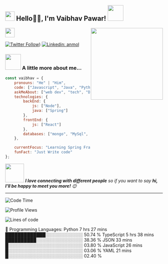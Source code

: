 <h2><img src="https://emojis.slackmojis.com/emojis/images/1531849430/4246/blob-sunglasses.gif?1531849430" width="30"/> Hello🙏🏻, I'm Vaibhav Pawar! <img src="https://media.giphy.com/media/12oufCB0MyZ1Go/giphy.gif" width="50"></h2>
<img align='right' src="https://media.giphy.com/media/M9gbBd9nbDrOTu1Mqx/giphy.gif" width="230">
</a><img src="https://media.giphy.com/media/WUlplcMpOCEmTGBtBW/giphy.gif" width="30"> 
</em></p>

[![Twitter Follow](https://img.shields.io/twitter/follow/misteranmol?label=Follow)](https://twitter.com/Pawar_Vaibhav_))
[![Linkedin: anmol](https://img.shields.io/badge/-anmol-blue?style=flat-square&logo=Linkedin&logoColor=white&link=https://www.linkedin.com/in/vaibhav-tukaram-pawar-2695181b8/)]([https://www.linkedin.com/in/anmol098/](https://www.linkedin.com/in/vaibhav-tukaram-pawar-2695181b8/))

### <img src="https://media.giphy.com/media/VgCDAzcKvsR6OM0uWg/giphy.gif" width="50"> A little more about me...  

```javascript
const vaibhav = {
    pronouns: "He" | "Him",
    code: ["Javascript", "Java", "Python"],
    askMeAbout: ["web dev", "tech", "DSA"],
    technologies: {
        backEnd: {
            js: ["Node"],
            java: ["Spring"]
        },
        frontEnd: {
            js: ["React"]
        },
        databases: ["mongo", "MySql", "sqlite"],
    },

    currentFocus: "Learning Spring Framework",
    funFact: "Just Write code"
};
```

<img src="https://media.giphy.com/media/LnQjpWaON8nhr21vNW/giphy.gif" width="60"> <em><b>I love connecting with different people</b> so if you want to say <b>hi, I'll be happy to meet you more!</b> 😊</em>

---
<!--START_SECTION:waka-->
![Code Time](http://img.shields.io/badge/Code%20Time-2%2C471%20hrs%2019%20mins-blue)

![Profile Views](http://img.shields.io/badge/Profile%20Views-1091-blue)

![Lines of code](https://img.shields.io/badge/From%20Hello%20World%20I%27ve%20Written-4.8%20million%20lines%20of%20code-blue)




💬 Programming Languages: 
Python                   7 hrs 27 mins       █████████████░░░░░░░░░░░░   50.74 % 
TypeScript               5 hrs 38 mins       ██████████░░░░░░░░░░░░░░░   38.36 % 
JSON                     33 mins             █░░░░░░░░░░░░░░░░░░░░░░░░   03.80 % 
JavaScript               26 mins             █░░░░░░░░░░░░░░░░░░░░░░░░   03.06 % 
YAML                     21 mins             █░░░░░░░░░░░░░░░░░░░░░░░░   02.40 % 




